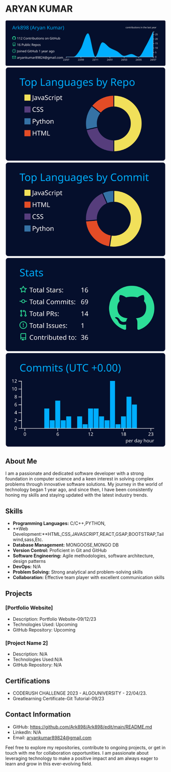 # ARYAN KUMAR


[![](https://raw.githubusercontent.com/Ark898/Template_thickduck/master/profile-summary-card-output/algolia/0-profile-details.svg)](https://github.com/vn7n24fzkq/github-profile-summary-cards)
[![](https://raw.githubusercontent.com/Ark898/Template_thickduck/master/profile-summary-card-output/algolia/1-repos-per-language.svg)](https://github.com/vn7n24fzkq/github-profile-summary-cards) [![](https://raw.githubusercontent.com/Ark898/Template_thickduck/master/profile-summary-card-output/algolia/2-most-commit-language.svg)](https://github.com/vn7n24fzkq/github-profile-summary-cards)
[![](https://raw.githubusercontent.com/Ark898/Template_thickduck/master/profile-summary-card-output/algolia/3-stats.svg)](https://github.com/vn7n24fzkq/github-profile-summary-cards) [![](https://raw.githubusercontent.com/Ark898/Template_thickduck/master/profile-summary-card-output/algolia/4-productive-time.svg)](https://github.com/vn7n24fzkq/github-profile-summary-cards)


## About Me
I am a passionate and dedicated software developer with a strong foundation in computer science and a keen interest in solving complex problems through innovative software solutions. My journey in the world of technology began 1 year ago, and since then, I have been consistently honing my skills and staying updated with the latest industry trends.

## Skills
- **Programming Languages:** C/C++,PYTHON,
- **Web Development:**HTML,CSS,JAVASCRIPT,REACT,GSAP,BOOTSTRAP,Tailwind,sass,Etc.
- **Database Management:** MONGOOSE,MONGO DB
- **Version Control:** Proficient in Git and GitHub
- **Software Engineering:** Agile methodologies, software architecture, design patterns
- **DevOps:** N/A
- **Problem Solving:** Strong analytical and problem-solving skills
- **Collaboration:** Effective team player with excellent communication skills

## Projects
### [Portfolio Website]
- Description: Portfolio Website-09/12/23
- Technologies Used: Upcoming
- GitHub Repository: Upcoming

### [Project Name 2]
- Description: N/A
- Technologies Used:N/A
- GitHub Repository: N/A

## Certifications
- CODERUSH CHALLENGE 2023 - ALGOUNIVERSITY - 22/04/23.
- Greatlearning Certificate-Git Tutorial-09/23

## Contact Information
- GitHub: https://github.com/Ark898/Ark898/edit/main/README.md
- LinkedIn: N/A
- Email: aryankumar89824@gmail.com

Feel free to explore my repositories, contribute to ongoing projects, or get in touch with me for collaboration opportunities. I am passionate about leveraging technology to make a positive impact and am always eager to learn and grow in this ever-evolving field.
